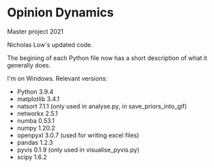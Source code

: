 # Opinion Dynamics 
Master project 2021 

Nicholas Low's updated code.

The begining of each Python file now has a short description of what it generally does.

I'm on Windows. Relevant versions:

- Python 3.9.4
- matplotlib 3.4.1
- natsort 7.1.1  (only used in analyse.py, in save_priors_into_gif)
- networkx 2.5.1
- numba 0.53.1
- numpy 1.20.2
- openpyxl 3.0.7  (used for writing excel files)
- pandas 1.2.3
- pyvis 0.1.9  (only used in visualise_pyvis.py)
- scipy 1.6.2
